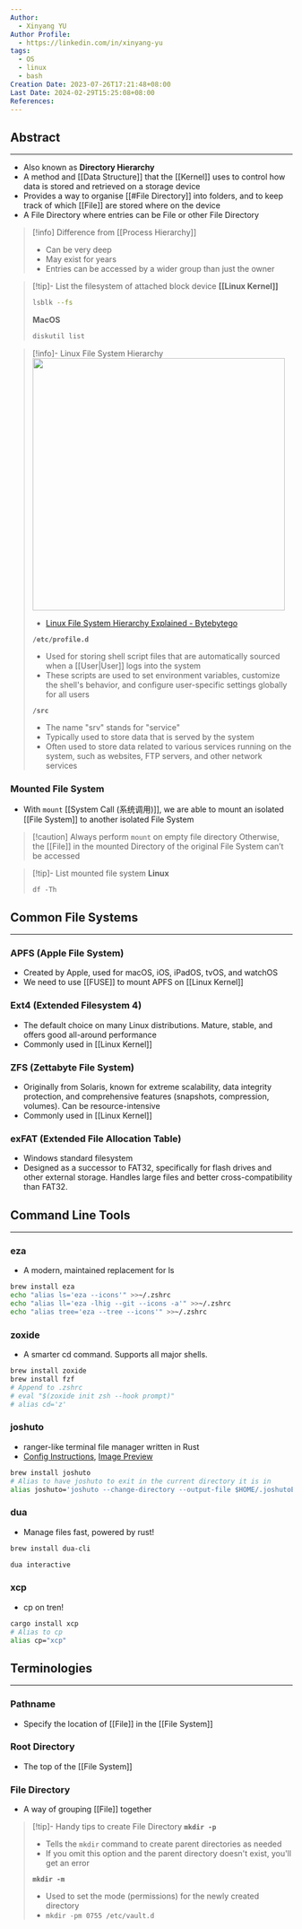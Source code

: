 ```yaml
---
Author:
  - Xinyang YU
Author Profile:
  - https://linkedin.com/in/xinyang-yu
tags:
  - OS
  - linux
  - bash
Creation Date: 2023-07-26T17:21:48+08:00
Last Date: 2024-02-29T15:25:08+08:00
References: 
---
```

## Abstract
---
- Also known as **Directory Hierarchy**
- A method and [[Data Structure]] that the [[Kernel]] uses to control how data is stored and retrieved on a storage device 
- Provides a way to organise [[#File Directory]] into folders, and to keep track of which [[File]] are stored where on the device
- A File Directory where entries can be File or other File Directory




>[!info] Difference from [[Process Hierarchy]]
>- Can be very deep
>- May exist for years
>- Entries can be accessed by a wider group than just the owner

>[!tip]- List the filesystem of attached block device
> **[[Linux Kernel]]**
> ```bash
> lsblk --fs
> ```
> 
> **MacOS**
> ```bash
> diskutil list
> ```




>[!info]- Linux File System Hierarchy
> <img src="https://raw.githubusercontent.com/ByteByteGoHq/system-design-101/main/images/linux-file-systems.jpg" width="450">
> 
> - [Linux File System Hierarchy Explained - Bytebytego](https://youtu.be/bbmWOjuFmgA?si=zm32Pmn2I4Yum2hM)
>   
> **`/etc/profile.d`**
> -  Used for storing shell script files that are automatically sourced when a [[User|User]] logs into the system
> - These scripts are used to set environment variables, customize the shell's behavior, and configure user-specific settings globally for all users
>   
> **`/src`**
> - The name "srv" stands for "service" 
> - Typically used to store data that is served by the system
> - Often used to store data related to various services running on the system, such as websites, FTP servers, and other network services

### Mounted File System
- With ``mount`` [[System Call (系统调用)]], we are able to mount an isolated [[File System]] to another isolated File System

>[!caution] Always perform ``mount`` on empty file directory
>Otherwise, the [[File]] in the mounted Directory of the original File System can’t be accessed

>[!tip]- List mounted file system 
> **Linux**
> ```
> df -Th
> ```

## Common File Systems
---
### APFS (Apple File System)
- Created by Apple, used for macOS, iOS, iPadOS, tvOS, and watchOS
- We need to use [[FUSE]] to mount APFS on [[Linux Kernel]] 

### Ext4 (Extended Filesystem 4)
- The default choice on many Linux distributions. Mature, stable, and offers good all-around performance
- Commonly used in [[Linux Kernel]]

### ZFS (Zettabyte File System)
- Originally from Solaris, known for extreme scalability, data integrity protection, and comprehensive features (snapshots, compression, volumes). Can be resource-intensive
- Commonly used in [[Linux Kernel]]

### exFAT (Extended File Allocation Table) 
- Windows standard filesystem
- Designed as a successor to FAT32, specifically for flash drives and other external storage. Handles large files and better cross-compatibility than FAT32.



## Command Line Tools
---
### eza
- A modern, maintained replacement for ls
```bash
brew install eza
echo "alias ls='eza --icons'" >>~/.zshrc
echo "alias ll='eza -lhig --git --icons -a'" >>~/.zshrc
echo "alias tree='eza --tree --icons'" >>~/.zshrc
```
### zoxide
- A smarter cd command. Supports all major shells.
```bash
brew install zoxide
brew install fzf
# Append to .zshrc
# eval "$(zoxide init zsh --hook prompt)" 
# alias cd='z'
```
### joshuto
- ranger-like terminal file manager written in Rust
- [Config Instructions](https://github.com/kamiyaa/joshuto/tree/main/docs/configuration), [Image Preview](https://github.com/kamiyaa/joshuto/tree/main/docs/configuration)
```bash
brew install joshuto
# Alias to have joshuto to exit in the current directory it is in
alias joshuto='joshuto --change-directory --output-file $HOME/.joshutoExit; LASTDIR=`bat $HOME/.joshutoExit`; cd "$LASTDIR"'
```
### dua
- Manage files fast, powered by rust!
```bash
brew install dua-cli

dua interactive
```
### xcp
- cp on tren!
```bash
cargo install xcp
# Alias to cp
alias cp="xcp"
```




## Terminologies 
---
### Pathname
- Specify the location of [[File]] in the [[File System]]
### Root Directory
- The top of the [[File System]]
### File Directory
- A way of grouping [[File]] together

>[!tip]- Handy tips to create File Directory
> **`mkdir -p`**
> - Tells the `mkdir` command to create parent directories as needed 
> - If you omit this option and the parent directory doesn't exist, you'll get an error
> 
> **`mkdir -m`**
> - Used to set the mode (permissions) for the newly created directory
> - `mkdir -pm 0755 /etc/vault.d`
